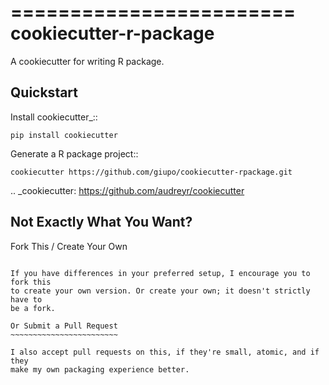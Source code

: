 ========================
cookiecutter-r-package
========================

A cookiecutter for writing R package.

Quickstart
----------

Install cookiecutter_::

    pip install cookiecutter

Generate a R package project::

    cookiecutter https://github.com/giupo/cookiecutter-rpackage.git

.. _cookiecutter: https://github.com/audreyr/cookiecutter

Not Exactly What You Want?
--------------------------

Fork This / Create Your Own
~~~~~~~~~~~~~~~~~~~~~~~~~~~

If you have differences in your preferred setup, I encourage you to fork this
to create your own version. Or create your own; it doesn't strictly have to
be a fork.

Or Submit a Pull Request
~~~~~~~~~~~~~~~~~~~~~~~~

I also accept pull requests on this, if they're small, atomic, and if they
make my own packaging experience better.
